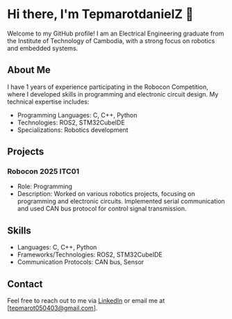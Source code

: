 # Hi there, I'm TepmarotdanielZ 👋

Welcome to my GitHub profile! I am an Electrical Engineering graduate from the Institute of Technology of Cambodia, with a strong focus on robotics and embedded systems.

## About Me

I have 1 years of experience participating in the Robocon Competition, where I developed skills in programming and electronic circuit design. My technical expertise includes:

- Programming Languages: C, C++, Python
- Technologies: ROS2, STM32CubeIDE
- Specializations: Robotics development

## Projects

### Robocon 2025 ITC01
- Role: Programming
- Description: Worked on various robotics projects, focusing on programming and electronic circuits. Implemented serial communication and used CAN bus protocol for control signal transmission.


## Skills

- Languages: C, C++, Python
- Frameworks/Technologies: ROS2, STM32CubeIDE
- Communication Protocols: CAN bus, Sensor

## Contact

Feel free to reach out to me via [LinkedIn](https://www.linkedin.com/in/tep-marot-575973262/) or email me at [tepmarot050403@gmail.com].


